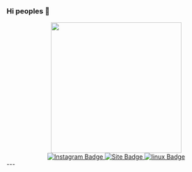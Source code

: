 
### Hi peoples 👋

<div id="header" align="center">
<img src="https://s4.uupload.ir/files/gif_f37n.gif" width="300"/>
<div id="badges">
  <a href="https://instagram.com/Mr_Banana">
    <img src="https://img.shields.io/badge/Instagram-red?style=for-the-badge&logo=instagram&logoColor=white" alt="Instagram Badge"/>
  </a>
  <a href="http://Mr-Banana-2045.github.io/banana_search.html">
    <img src="https://img.shields.io/badge/Site-yellow?style=for-the-badge&logo=google&logoColor=white" alt="Site Badge"/>
   </a>
  <a href="https://www.linux.org">
    <img src="https://img.shields.io/badge/linux-green?style=for-the-badge&logo=linux&logoColor=white" alt="linux Badge"/>
  </a>
</div>
  </div>
---
